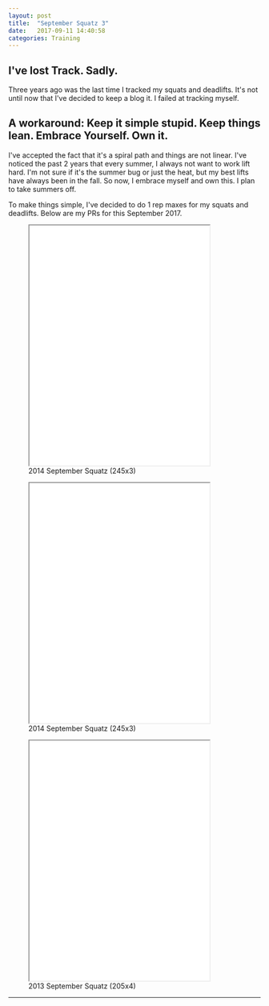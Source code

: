 ```yaml
---
layout: post
title:  "September Squatz 3"
date:   2017-09-11 14:40:58
categories: Training
---
```



## I've lost Track. Sadly.

Three years ago was the last time I tracked my squats and deadlifts. It's not until 
now that I've decided to keep a blog it. I failed at tracking myself. 

## A workaround: Keep it simple stupid. Keep things lean. Embrace Yourself. Own it. 

I've accepted the fact that it's a spiral path and things are not linear. I've noticed
the past 2 years that every summer, I always not want to work lift hard. I'm not sure
if it's the summer bug or just the heat, but my best lifts have always been in the 
fall. So now, I embrace myself and own this. I plan to take summers off. 


To make things simple, I've decided to do 1 rep maxes for my squats and deadlifts. 
Below are my PRs for this September 2017. 




<figure><iframe width="360" height="480"  allowfullscreen="" class="youtube-player" src="//www.youtube.com/embed/7sdd56S2svM?wmode=transparent&amp;amp;autoplay=0&amp;amp;rel=0&amp;amp;showinfo=0&amp;amp;autohide=1&amp;amp;color=white&amp;amp;" type="text/html"></iframe>
  <figcaption>2014 September Squatz (245x3)</figcaption>
</figure>


<figure><iframe width="360" height="480"  allowfullscreen="" class="youtube-player" src="//www.youtube.com/embed/jzT3osdYQ_A?wmode=transparent&amp;amp;autoplay=0&amp;amp;rel=0&amp;amp;showinfo=0&amp;amp;autohide=1&amp;amp;color=white&amp;amp;" type="text/html"></iframe>
  <figcaption>2014 September Squatz (245x3)</figcaption>
</figure>


<figure><iframe width="360" height="480"  allowfullscreen="" class="youtube-player" src="//www.youtube.com/embed/8e_qFHtg2os?wmode=transparent&amp;amp;autoplay=0&amp;amp;rel=0&amp;amp;showinfo=0&amp;amp;autohide=1&amp;amp;color=white&amp;amp;" type="text/html"></iframe>
  <figcaption>2013 September Squatz (205x4)</figcaption>
</figure>









---
